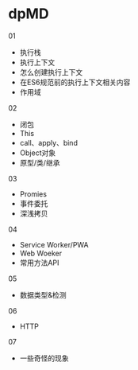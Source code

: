 # dpMD

01

- 执行栈
- 执行上下文
- 怎么创建执行上下文
- 在ES6规范前的执行上下文相关内容
- 作用域

02

- 闭包
- This
- call、apply、bind
- Object对象
- 原型/类/继承

03

- Promies
- 事件委托
- 深浅拷贝

04

- Service Worker/PWA
- Web Woeker
- 常用方法API

05

- 数据类型&检测

06

- HTTP

07

- 一些奇怪的现象
